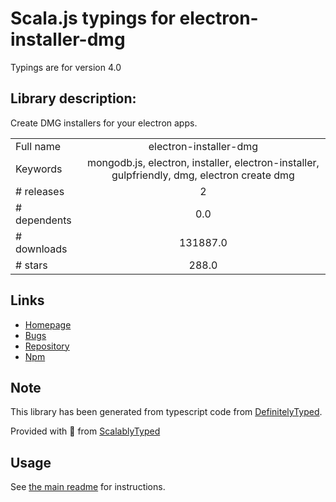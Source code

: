 
# Scala.js typings for electron-installer-dmg

Typings are for version 4.0

## Library description:
Create DMG installers for your electron apps.

|                    |                 |
| ------------------ | :-------------: |
| Full name          | electron-installer-dmg |
| Keywords           | mongodb.js, electron, installer, electron-installer, gulpfriendly, dmg, electron create dmg |
| # releases         | 2 |
| # dependents       | 0.0 |
| # downloads        | 131887.0 |
| # stars            | 288.0 |

## Links
- [Homepage](http://github.com/electron-userland/electron-installer-dmg)
- [Bugs](https://github.com/electron-userland/electron-installer-dmg/issues)
- [Repository](https://github.com/electron-userland/electron-installer-dmg)
- [Npm](https://www.npmjs.com/package/electron-installer-dmg)
    


## Note
This library has been generated from typescript code from [DefinitelyTyped](https://definitelytyped.org).

Provided with :purple_heart: from [ScalablyTyped](https://github.com/oyvindberg/ScalablyTyped)

## Usage
See [the main readme](../../readme.md) for instructions.


